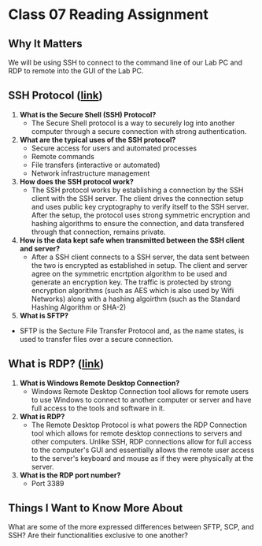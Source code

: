 # Class 07 Reading Assignment
## Why It Matters
We will be using SSH to connect to the command line of our Lab PC and RDP to remote into the GUI of the Lab PC.

## SSH Protocol ([link](https://www.ssh.com/academy/ssh/protocol))
1. **What is the Secure Shell (SSH) Protocol?**
   - The Secure Shell protocol is a way to securely log into another computer through a secure connection with strong authentication. 
3. **What are the typical uses of the SSH protocol?**
   - Secure access for users and automated processes 
   - Remote commands
   - File transfers (interactive or automated)
   - Network infrastructure management
4. **How does the SSH protocol work?**
   - The SSH protocol works by establishing a connection by the SSH client with the SSH server. The client drives the connection setup and uses public key cryptography to verify itself to the SSH server. After the setup, the protocol uses strong symmetric encryption and hashing algorithms to ensure the connection, and data transfered through that connection, remains private.
5. **How is the data kept safe when transmitted between the SSH client and server?**
   - After a SSH client connects to a SSH server, the data sent between the two is encrypted as established in setup. The client and server agree on the symmetric encrtption algorithm to be used and generate an encryption key. The traffic is protected by strong encryption algorithms (such as AES which is also used by Wifi Networks) along with a hashing algoirthm (such as the Standard Hashing Algorithm or SHA-2)
6. **What is SFTP?**
  - SFTP is the Secture File Transfer Protocol and, as the name states, is used to transfer files over a secure connection.

## What is RDP? ([link](https://www.comparitech.com/net-admin/what-is-rdp/))
1. **What is Windows Remote Desktop Connection?**
   - Windows Remote Desktop Connection tool allows for remote users to use Windows to connect to another computer or server and have full access to the tools and software in it.
2. **What is RDP?**
   - The Remote Desktop Protocol is what powers the RDP Connection tool which allows for remote desktop connections to servers and other computers. Unlike SSH, RDP connections allow for full access to the computer's GUI and essentially allows the remote user access to the server's keyboard and mouse as if they were physically at the server.
3. **What is the RDP port number?**
   - Port 3389


## Things I Want to Know More About 
What are some of the more expressed differences between SFTP, SCP, and SSH? Are their functionalities exclusive to one another?
